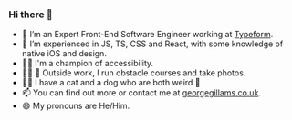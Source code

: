 ### Hi there 👋

- 🔭 I’m an Expert Front-End Software Engineer working at [Typeform](https://typeform.com/).
- 🌱 I’m experienced in JS, TS, CSS and React, with some knowledge of native iOS and design.
- 👨‍🦯 I'm a champion of accessibility.
- 🏃‍♂️ 📸 Outside work, I run obstacle courses and take photos.
- 🐶🐱 I have a cat and a dog who are both weird 🤪
- 📫 You can find out more or contact me at [georgegillams.co.uk](https://www.georgegillams.co.uk/?utm_source=GitHub&utm_medium=README).
- 😄 My pronouns are He/Him.
